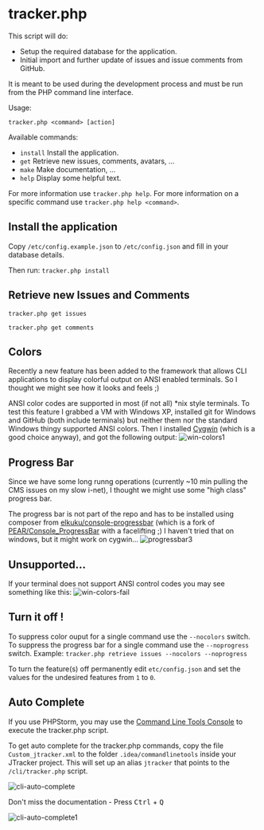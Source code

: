 # tracker.php

This script will do:

* Setup the required database for the application.
* Initial import and further update of issues and issue comments from GitHub.

It is meant to be used during the development process and must be run from the PHP command line interface.

Usage:

`tracker.php <command> [action]`

Available commands:

* `install` Install the application.
* `get` Retrieve new issues, comments, avatars, ...
* `make` Make documentation, ...
* `help` Display some helpful text.

For more information use `tracker.php help`.
For more information on a specific command use `tracker.php help <command>`.

## Install the application

Copy `/etc/config.example.json` to `/etc/config.json` and fill in your database details.

Then run:
`tracker.php install`

## Retrieve new Issues and Comments

`tracker.php get issues`

`tracker.php get comments`

## Colors
Recently a new feature has been added to the framework that allows CLI applications to display colorful output on ANSI enabled terminals. So I thought we might see how it looks and feels ;)

ANSI color codes are supported in most (if not all) *nix style terminals.
To test this feature I grabbed a VM with Windows XP, installed git for Windows and GitHub (both include terminals) but neither them nor the standard Windows thingy supported ANSI colors.
Then I installed [Cygwin](http://www.cygwin.com/) (which is a good choice anyway), and got the following output:
![win-colors1](https://f.cloud.github.com/assets/33978/491726/2c5ff9b4-ba54-11e2-80eb-76a29914d58a.png)

## Progress Bar
Since we have some long runng operations (currently ~10 min pulling the CMS issues on my slow i-net), I thought we might use some "high class" progress bar.

The progress bar is not part of the repo and has to be installed using composer from [elkuku/console-progressbar](https://packagist.org/packages/elkuku/console-progressbar) (which is a fork of [PEAR/Console_ProgressBar](http://pear.php.net/package/Console_ProgressBar) with a facelifting ;)
I haven't tried that on windows, but it might work on cygwin...
![progressbar3](https://f.cloud.github.com/assets/33978/491733/a36ce152-ba54-11e2-8c06-179b6a379876.png)

## Unsupported...
If your terminal does not support ANSI control codes you may see something like this:
![win-colors-fail](https://f.cloud.github.com/assets/33978/491728/57cc233e-ba54-11e2-9c6b-154ad99488fd.png)

## Turn it off !
To suppress color ouput for a single command use the `--nocolors` switch.
To suppress the progress bar for a single command use the `--noprogress` switch.
Example:
`tracker.php retrieve issues --nocolors --noprogress`

To turn the feature(s) off permanently edit `etc/config.json` and set the values for the undesired features from `1` to `0`.

## Auto Complete
If you use PHPStorm, you may use the [Command Line Tools Console](http://www.jetbrains.com/phpstorm/webhelp/command-line-tools-console-tool-window.html) to execute the tracker.php script.

To get auto complete for the tracker.php commands, copy the file `Custom_jtracker.xml` to the folder `.idea/commandlinetools` inside your JTracker project. This will set up an alias `jtracker` that points to the `/cli/tracker.php` script.

![cli-auto-complete](https://f.cloud.github.com/assets/2059654/738999/cc8f5ba2-e351-11e2-8389-8fbb1e4a3243.png)

Don't miss the documentation - Press <kbd>Ctrl</kbd> + <kbd>Q</kbd>

![cli-auto-complete1](https://f.cloud.github.com/assets/2059654/739003/d0295894-e351-11e2-8ee6-973d8741a3cd.png)
